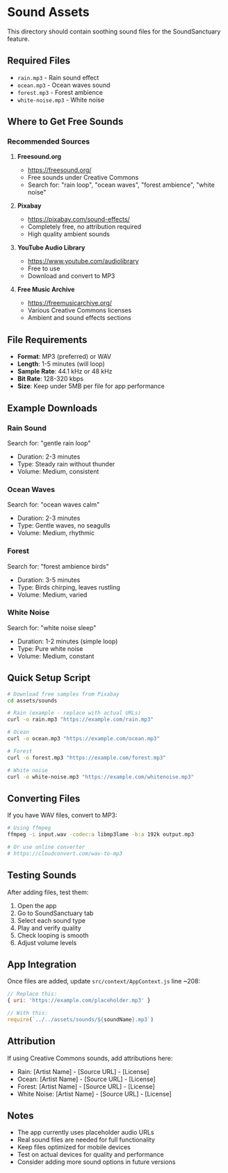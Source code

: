 # Sound Assets

This directory should contain soothing sound files for the SoundSanctuary feature.

## Required Files

- `rain.mp3` - Rain sound effect
- `ocean.mp3` - Ocean waves sound
- `forest.mp3` - Forest ambience
- `white-noise.mp3` - White noise

## Where to Get Free Sounds

### Recommended Sources

1. **Freesound.org**
   - https://freesound.org/
   - Free sounds under Creative Commons
   - Search for: "rain loop", "ocean waves", "forest ambience", "white noise"

2. **Pixabay**
   - https://pixabay.com/sound-effects/
   - Completely free, no attribution required
   - High quality ambient sounds

3. **YouTube Audio Library**
   - https://www.youtube.com/audiolibrary
   - Free to use
   - Download and convert to MP3

4. **Free Music Archive**
   - https://freemusicarchive.org/
   - Various Creative Commons licenses
   - Ambient and sound effects sections

## File Requirements

- **Format**: MP3 (preferred) or WAV
- **Length**: 1-5 minutes (will loop)
- **Sample Rate**: 44.1 kHz or 48 kHz
- **Bit Rate**: 128-320 kbps
- **Size**: Keep under 5MB per file for app performance

## Example Downloads

### Rain Sound
Search for: "gentle rain loop"
- Duration: 2-3 minutes
- Type: Steady rain without thunder
- Volume: Medium, consistent

### Ocean Waves
Search for: "ocean waves calm"
- Duration: 2-3 minutes
- Type: Gentle waves, no seagulls
- Volume: Medium, rhythmic

### Forest
Search for: "forest ambience birds"
- Duration: 3-5 minutes
- Type: Birds chirping, leaves rustling
- Volume: Medium, varied

### White Noise
Search for: "white noise sleep"
- Duration: 1-2 minutes (simple loop)
- Type: Pure white noise
- Volume: Medium, constant

## Quick Setup Script

```bash
# Download free samples from Pixabay
cd assets/sounds

# Rain (example - replace with actual URLs)
curl -o rain.mp3 "https://example.com/rain.mp3"

# Ocean
curl -o ocean.mp3 "https://example.com/ocean.mp3"

# Forest
curl -o forest.mp3 "https://example.com/forest.mp3"

# White noise
curl -o white-noise.mp3 "https://example.com/whitenoise.mp3"
```

## Converting Files

If you have WAV files, convert to MP3:

```bash
# Using ffmpeg
ffmpeg -i input.wav -codec:a libmp3lame -b:a 192k output.mp3

# Or use online converter
# https://cloudconvert.com/wav-to-mp3
```

## Testing Sounds

After adding files, test them:

1. Open the app
2. Go to SoundSanctuary tab
3. Select each sound type
4. Play and verify quality
5. Check looping is smooth
6. Adjust volume levels

## App Integration

Once files are added, update `src/context/AppContext.js` line ~208:

```javascript
// Replace this:
{ uri: 'https://example.com/placeholder.mp3' }

// With this:
require(`../../assets/sounds/${soundName}.mp3`)
```

## Attribution

If using Creative Commons sounds, add attributions here:

- Rain: [Artist Name] - [Source URL] - [License]
- Ocean: [Artist Name] - [Source URL] - [License]
- Forest: [Artist Name] - [Source URL] - [License]
- White Noise: [Artist Name] - [Source URL] - [License]

## Notes

- The app currently uses placeholder audio URLs
- Real sound files are needed for full functionality
- Keep files optimized for mobile devices
- Test on actual devices for quality and performance
- Consider adding more sound options in future versions
